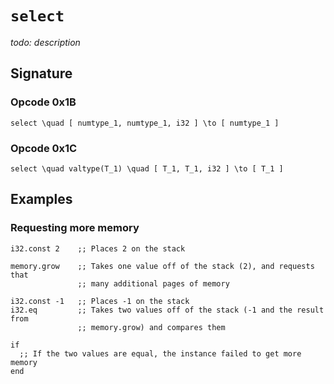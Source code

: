 
# `select`

_todo: description_




## Signature

### Opcode 0x1B

```katex
select \quad [ numtype_1, numtype_1, i32 ] \to [ numtype_1 ]
```

### Opcode 0x1C

```katex
select \quad valtype(T_1) \quad [ T_1, T_1, i32 ] \to [ T_1 ]
```






## Examples

### Requesting more memory

```wasm
i32.const 2    ;; Places 2 on the stack

memory.grow    ;; Takes one value off of the stack (2), and requests that
               ;; many additional pages of memory

i32.const -1   ;; Places -1 on the stack
i32.eq         ;; Takes two values off of the stack (-1 and the result from
               ;; memory.grow) and compares them

if
  ;; If the two values are equal, the instance failed to get more memory
end
```
